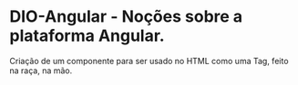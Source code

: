 # DIO-Angular - Noções sobre a plataforma Angular.
Criação de um componente para ser usado no HTML como uma Tag, feito na raça, na mão.